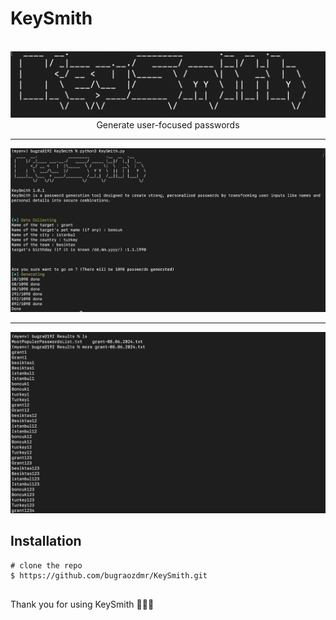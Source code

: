 # KeySmith
<p align=center>
  <br>
  <a href="(https://github.com/bugraozdmr/KeySmith/blob/main/images/logo_image.png" target="_blank"><img src="https://github.com/bugraozdmr/KeySmith/blob/main/images/logo_image.png"/></a>
  <br>
  <span>Generate user-focused passwords</span>
  <br>
</p>

<hr>
<a href="(https://github.com/bugraozdmr/KeySmith/blob/main/images/cover_image.png" target="_blank"><img src="https://github.com/bugraozdmr/KeySmith/blob/main/images/cover_image.png"/></a>
<hr>
<a href="(https://github.com/bugraozdmr/KeySmith/blob/main/images/result_image.png" target="_blank"><img src="https://github.com/bugraozdmr/KeySmith/blob/main/images/result_image.png"/></a>

## Installation

```console
# clone the repo
$ https://github.com/bugraozdmr/KeySmith.git


```


Thank you for using KeySmith 🎉🎉🎉

